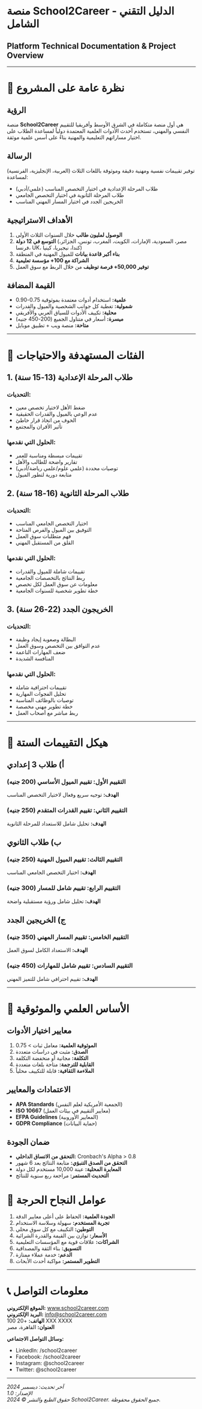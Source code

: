 ﻿# منصة School2Career - الدليل التقني الشامل
## Platform Technical Documentation & Project Overview

---

# 📌 نظرة عامة على المشروع

## الرؤية
منصة **School2Career** هي أول منصة متكاملة في الشرق الأوسط وأفريقيا للتقييم النفسي والمهني، تستخدم أحدث الأدوات العلمية المعتمدة دولياً لمساعدة الطلاب على اختيار مساراتهم التعليمية والمهنية بناءً على أسس علمية موثقة.

## الرسالة
توفير تقييمات نفسية ومهنية دقيقة وموثوقة باللغات الثلاث (العربية، الإنجليزية، الفرنسية) لمساعدة:
- طلاب المرحلة الإعدادية في اختيار التخصص المناسب (علمي/أدبي)
- طلاب المرحلة الثانوية في اختيار التخصص الجامعي
- الخريجين الجدد في اختيار المسار المهني المناسب

## الأهداف الاستراتيجية
1. **الوصول لمليون طالب** خلال السنوات الثلاث الأولى
2. **التوسع في 12 دولة** (مصر، السعودية، الإمارات، الكويت، المغرب، تونس، الجزائر، فرنسا، UK، كندا، نيجيريا، كينيا)
3. **بناء أكبر قاعدة بيانات** للميول المهنية في المنطقة
4. **الشراكة مع 100+ مؤسسة تعليمية**
5. **توفير 50,000+ فرصة توظيف** من خلال الربط مع سوق العمل

## القيمة المضافة
- **علمية:** استخدام أدوات معتمدة بموثوقية 0.75-0.90
- **شمولية:** تغطية كل جوانب الشخصية والميول والقدرات
- **محلية:** تكييف الأدوات للسياق العربي والأفريقي
- **ميسرة:** أسعار في متناول الجميع (200-450 جنيه)
- **متاحة:** منصة ويب + تطبيق موبايل

---

# 🎯 الفئات المستهدفة والاحتياجات

## 1. طلاب المرحلة الإعدادية (13-15 سنة)
### التحديات:
- ضغط الأهل لاختيار تخصص معين
- عدم الوعي بالميول والقدرات الحقيقية
- الخوف من اتخاذ قرار خاطئ
- تأثير الأقران والمجتمع

### الحلول التي نقدمها:
- تقييمات مبسطة ومناسبة للعمر
- تقارير واضحة للطالب والأهل
- توصيات محددة (علمي علوم/علمي رياضة/أدبي)
- متابعة دورية لتطور الميول

## 2. طلاب المرحلة الثانوية (16-18 سنة)
### التحديات:
- اختيار التخصص الجامعي المناسب
- التوفيق بين الميول والفرص المتاحة
- فهم متطلبات سوق العمل
- القلق من المستقبل المهني

### الحلول التي نقدمها:
- تقييمات شاملة للميول والقدرات
- ربط النتائج بالتخصصات الجامعية
- معلومات عن سوق العمل لكل تخصص
- خطة تطوير شخصية للسنوات الجامعية

## 3. الخريجون الجدد (22-26 سنة)
### التحديات:
- البطالة وصعوبة إيجاد وظيفة
- عدم التوافق بين التخصص وسوق العمل
- ضعف المهارات الناعمة
- المنافسة الشديدة

### الحلول التي نقدمها:
- تقييمات احترافية شاملة
- تحليل الفجوات المهارية
- توصيات بالوظائف المناسبة
- خطة تطوير مهني مخصصة
- ربط مباشر مع أصحاب العمل

---

# 💼 هيكل التقييمات الستة

## أ) طلاب 3 إعدادي

### التقييم الأول: تقييم الميول الأساسي (200 جنيه)
**الهدف:** توجيه سريع وفعال لاختيار التخصص المناسب

### التقييم الثاني: تقييم القدرات المتقدم (250 جنيه)
**الهدف:** تحليل شامل للاستعداد للمرحلة الثانوية

## ب) طلاب الثانوي

### التقييم الثالث: تقييم الميول المهنية (250 جنيه)
**الهدف:** اختيار التخصص الجامعي المناسب

### التقييم الرابع: تقييم شامل للمسار (300 جنيه)
**الهدف:** تحليل شامل ورؤية مستقبلية واضحة

## ج) الخريجين الجدد

### التقييم الخامس: تقييم المسار المهني (350 جنيه)
**الهدف:** الاستعداد الكامل لسوق العمل

### التقييم السادس: تقييم شامل للمهارات (450 جنيه)
**الهدف:** تقييم احترافي شامل للتميز المهني

---

# 🔬 الأساس العلمي والموثوقية

## معايير اختيار الأدوات
1. **الموثوقية العلمية:** معامل ثبات > 0.75
2. **الصدق:** مثبت في دراسات متعددة
3. **التكلفة:** مجانية أو منخفضة التكلفة
4. **القابلية للترجمة:** متاحة بلغات متعددة
5. **الملاءمة الثقافية:** قابلة للتكييف محلياً

## الاعتمادات والمعايير
- **APA Standards** (الجمعية الأمريكية لعلم النفس)
- **ISO 10667** (معايير التقييم في بيئات العمل)
- **EFPA Guidelines** (المعايير الأوروبية)
- **GDPR Compliance** (حماية البيانات)

## ضمان الجودة
- **التحقق من الاتساق الداخلي:** Cronbach's Alpha > 0.8
- **التحقق من الصدق التنبؤي:** متابعة النتائج بعد 6 شهور
- **المعايرة المحلية:** عينة 10,000 مستخدم لكل دولة
- **التحديث المستمر:** مراجعة ربع سنوية للنتائج


# 🎯 عوامل النجاح الحرجة

1. **الجودة العلمية:** الحفاظ على أعلى معايير الدقة
2. **تجربة المستخدم:** سهولة وسلاسة الاستخدام
3. **التوطين:** التكييف مع كل سوق محلي
4. **الأسعار:** توازن بين القيمة والقدرة الشرائية
5. **الشراكات:** علاقات قوية مع المؤسسات التعليمية
6. **التسويق:** بناء الثقة والمصداقية
7. **الدعم:** خدمة عملاء ممتازة
8. **التطوير المستمر:** مواكبة أحدث الأبحاث

---

# 📞 معلومات التواصل

**الموقع الإلكتروني:** www.school2career.com  
**البريد الإلكتروني:** info@school2career.com  
**الهاتف:** +20 100 XXX XXXX  
**العنوان:** القاهرة، مصر  

**وسائل التواصل الاجتماعي:**
- LinkedIn: /school2career
- Facebook: /school2career
- Instagram: @school2career
- Twitter: @school2career

---

*آخر تحديث: ديسمبر 2024*  
*الإصدار: 1.0*  
*حقوق الطبع والنشر © 2024 School2Career. جميع الحقوق محفوظة.*
